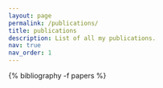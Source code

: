 ```yaml
---
layout: page
permalink: /publications/
title: publications
description: List of all my publications.
nav: true
nav_order: 1
---
```

<!-- _pages/publications.md -->
<div class="publications">
{% bibliography -f papers %}
</div>

